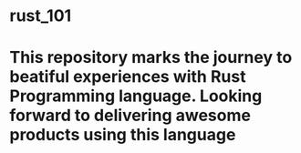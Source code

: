# rust_101
# This repository marks the journey to beatiful experiences with Rust Programming language. Looking forward to delivering awesome products using this language